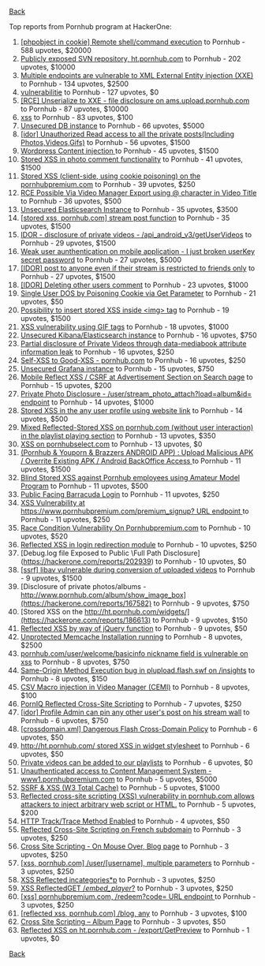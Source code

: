 [Back](../README.md)

Top reports from Pornhub program at HackerOne:

1. [[phpobject in cookie] Remote shell/command execution](https://hackerone.com/reports/141956) to Pornhub - 588 upvotes, $20000
2. [Publicly exposed SVN repository, ht.pornhub.com](https://hackerone.com/reports/72243) to Pornhub - 202 upvotes, $10000
3. [Multiple endpoints are vulnerable to XML External Entity injection (XXE) ](https://hackerone.com/reports/72272) to Pornhub - 134 upvotes, $2500
4. [vulnerabilitie](https://hackerone.com/reports/137723) to Pornhub - 127 upvotes, $0
5. [[RCE] Unserialize to XXE - file disclosure on ams.upload.pornhub.com](https://hackerone.com/reports/142562) to Pornhub - 87 upvotes, $10000
6. [xss](https://hackerone.com/reports/306554) to Pornhub - 83 upvotes, $100
7. [Unsecured DB instance](https://hackerone.com/reports/189192) to Pornhub - 66 upvotes, $5000
8. [[idor] Unauthorized Read access to all the private posts(Including Photos,Videos,Gifs)](https://hackerone.com/reports/148764) to Pornhub - 56 upvotes, $1500
9. [Wordpress Content injection ](https://hackerone.com/reports/202949) to Pornhub - 45 upvotes, $1500
10. [Stored XSS in photo comment functionality](https://hackerone.com/reports/172227) to Pornhub - 41 upvotes, $1500
11. [Stored XSS (client-side, using cookie poisoning) on the pornhubpremium.com](https://hackerone.com/reports/311948) to Pornhub - 39 upvotes, $250
12. [RCE Possible Via Video Manager Export using @ character in Video Title](https://hackerone.com/reports/146593) to Pornhub - 36 upvotes, $500
13. [Unsecured Elasticsearch Instance](https://hackerone.com/reports/267161) to Pornhub - 35 upvotes, $3500
14. [[stored xss, pornhub.com] stream post function](https://hackerone.com/reports/138075) to Pornhub - 35 upvotes, $1500
15. [IDOR - disclosure of private videos - /api_android_v3/getUserVideos](https://hackerone.com/reports/186279) to Pornhub - 29 upvotes, $1500
16. [Weak user aunthentication on mobile application - I just broken userKey secret password](https://hackerone.com/reports/138101) to Pornhub - 27 upvotes, $5000
17. [[IDOR] post to anyone even if their stream is restricted to friends only](https://hackerone.com/reports/137954) to Pornhub - 27 upvotes, $1500
18. [[IDOR] Deleting other users comment](https://hackerone.com/reports/138243) to Pornhub - 23 upvotes, $1000
19. [Single User DOS by Poisoning Cookie via Get Parameter](https://hackerone.com/reports/416966) to Pornhub - 21 upvotes, $50
20. [Possibility to insert stored XSS inside \<img\> tag](https://hackerone.com/reports/267643) to Pornhub - 19 upvotes, $1500
21. [XSS vulnerability using GIF tags](https://hackerone.com/reports/191674) to Pornhub - 18 upvotes, $1000
22. [Unsecured Kibana/Elasticsearch instance](https://hackerone.com/reports/188482) to Pornhub - 16 upvotes, $750
23. [Partial disclosure of Private Videos through data-mediabook attribute information leak](https://hackerone.com/reports/228495) to Pornhub - 16 upvotes, $250
24. [Self-XSS to Good-XSS - pornhub.com](https://hackerone.com/reports/761904) to Pornhub - 16 upvotes, $250
25. [Unsecured Grafana instance](https://hackerone.com/reports/167585) to Pornhub - 15 upvotes, $750
26. [Mobile Reflect XSS / CSRF at Advertisement Section on Search page](https://hackerone.com/reports/379705) to Pornhub - 15 upvotes, $200
27. [Private Photo Disclosure - /user/stream_photo_attach?load=album&id= endpoint](https://hackerone.com/reports/141868) to Pornhub - 14 upvotes, $1000
28. [Stored XSS in the any user profile using website link](https://hackerone.com/reports/242213) to Pornhub - 14 upvotes, $500
29. [Mixed Reflected-Stored XSS on pornhub.com (without user interaction) in the playlist playing section](https://hackerone.com/reports/222506) to Pornhub - 13 upvotes, $350
30. [XSS on pornhubselect.com](https://hackerone.com/reports/222556) to Pornhub - 13 upvotes, $0
31. [(Pornhub & Youporn & Brazzers ANDROID APP) : Upload Malicious APK / Overrite Existing APK  / Android BackOffice Access ](https://hackerone.com/reports/142352) to Pornhub - 11 upvotes, $1500
32. [Blind Stored XSS against Pornhub employees using Amateur Model Program](https://hackerone.com/reports/216379) to Pornhub - 11 upvotes, $500
33. [Public Facing Barracuda Login](https://hackerone.com/reports/119918) to Pornhub - 11 upvotes, $250
34. [XSS Vulnerability at https://www.pornhubpremium.com/premium_signup? URL endpoint ](https://hackerone.com/reports/202548) to Pornhub - 11 upvotes, $250
35. [Race Condition Vulnerability On Pornhubpremium.com](https://hackerone.com/reports/183624) to Pornhub - 10 upvotes, $520
36. [Reflected XSS in login redirection module](https://hackerone.com/reports/216806) to Pornhub - 10 upvotes, $250
37. [Debug.log file Exposed to Public \Full Path Disclosure\](https://hackerone.com/reports/202939) to Pornhub - 10 upvotes, $0
38. [[ssrf] libav vulnerable during conversion of uploaded videos](https://hackerone.com/reports/111269) to Pornhub - 9 upvotes, $1500
39. [Disclosure of private photos/albums - http://www.pornhub.com/album/show_image_box](https://hackerone.com/reports/167582) to Pornhub - 9 upvotes, $750
40. [Stored XSS on the http://ht.pornhub.com/widgets/](https://hackerone.com/reports/186613) to Pornhub - 9 upvotes, $150
41. [Reflected XSS by way of jQuery function](https://hackerone.com/reports/141493) to Pornhub - 9 upvotes, $50
42. [Unprotected Memcache Installation running](https://hackerone.com/reports/119871) to Pornhub - 8 upvotes, $2500
43. [pornhub.com/user/welcome/basicinfo nickname field is vulnerable on xss](https://hackerone.com/reports/241198) to Pornhub - 8 upvotes, $750
44. [ Same-Origin Method Execution bug in plupload.flash.swf on /insights](https://hackerone.com/reports/138226) to Pornhub - 8 upvotes, $150
45. [CSV Macro injection in Video Manager (CEMI)](https://hackerone.com/reports/137850) to Pornhub - 8 upvotes, $100
46. [PornIQ Reflected Cross-Site Scripting](https://hackerone.com/reports/105486) to Pornhub - 7 upvotes, $250
47. [[idor] Profile Admin can pin any other user's post on his stream wall](https://hackerone.com/reports/138852) to Pornhub - 6 upvotes, $750
48. [[crossdomain.xml] Dangerous Flash Cross-Domain Policy](https://hackerone.com/reports/105655) to Pornhub - 6 upvotes, $50
49. [http://ht.pornhub.com/ stored XSS in widget stylesheet](https://hackerone.com/reports/207792) to Pornhub - 6 upvotes, $50
50. [Private videos can be added to our playlists](https://hackerone.com/reports/246819) to Pornhub - 6 upvotes, $0
51. [Unauthenticated access to Content Management System - www1.pornhubpremium.com](https://hackerone.com/reports/72735) to Pornhub - 5 upvotes, $5000
52. [SSRF & XSS (W3 Total Cache)](https://hackerone.com/reports/138721) to Pornhub - 5 upvotes, $1000
53. [Reflected cross-site scripting (XSS) vulnerability in pornhub.com allows attackers to inject arbitrary web script or HTML.](https://hackerone.com/reports/182132) to Pornhub - 5 upvotes, $200
54. [HTTP Track/Trace Method Enabled](https://hackerone.com/reports/119860) to Pornhub - 4 upvotes, $50
55. [Reflected Cross-Site Scripting on French subdomain](https://hackerone.com/reports/101108) to Pornhub - 3 upvotes, $250
56. [Cross Site Scripting - On Mouse Over, Blog page](https://hackerone.com/reports/100552) to Pornhub - 3 upvotes, $250
57. [[xss, pornhub.com] /user/[username], multiple parameters](https://hackerone.com/reports/100550) to Pornhub - 3 upvotes, $250
58. [XSS Reflected incategories*p](https://hackerone.com/reports/138046) to Pornhub - 3 upvotes, $250
59. [XSS ReflectedGET /*embed_player*?](https://hackerone.com/reports/138045) to Pornhub - 3 upvotes, $250
60. [[xss] pornhubpremium.com, /redeem?code= URL endpoint ](https://hackerone.com/reports/202536) to Pornhub - 3 upvotes, $250
61. [[reflected xss, pornhub.com] /blog, any](https://hackerone.com/reports/83566) to Pornhub - 3 upvotes, $100
62. [Cross Site Scripting – Album Page](https://hackerone.com/reports/82929) to Pornhub - 3 upvotes, $50
63. [Reflected XSS on ht.pornhub.com - /export/GetPreview](https://hackerone.com/reports/216469) to Pornhub - 1 upvotes, $0


[Back](../README.md)
